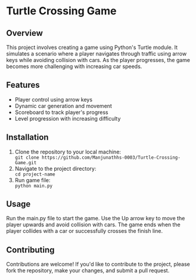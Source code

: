 <!DOCTYPE html>
<html lang="en">



<body>
    <h1>Turtle Crossing Game</h1>
    <h2>Overview</h2>
    <p>This project involves creating a game using Python's Turtle module. It simulates a scenario where a player navigates through traffic using arrow keys while avoiding collision with cars. As the player progresses, the game becomes more challenging with increasing car speeds.</p>
    
   <h2>Features</h2>
    <ul>
        <li>Player control using arrow keys</li>
        <li>Dynamic car generation and movement</li>
        <li>Scoreboard to track player's progress</li>
        <li>Level progression with increasing difficulty</li>
    </ul>
    
  <h2>Installation</h2>
    <ol>
        <li>Clone the repository to your local machine:</li>
        <code>git clone https://github.com/Manjunathhs-0003/Turtle-Crossing-Game.git</code>
        <li>Navigate to the project directory:</li>
        <code>cd project-name</code>
        <li>Run game file:</li>
        <code>python main.py</code>
    </ol>
    
   <h2>Usage</h2>
    <p>Run the main.py file to start the game. Use the Up arrow key to move the player upwards and avoid collision with cars. The game ends when the player collides with a car or successfully crosses the finish line.</p>
    
  <h2>Contributing</h2>
    <p>Contributions are welcome! If you'd like to contribute to the project, please fork the repository, make your changes, and submit a pull request.</p>
    
</html>
